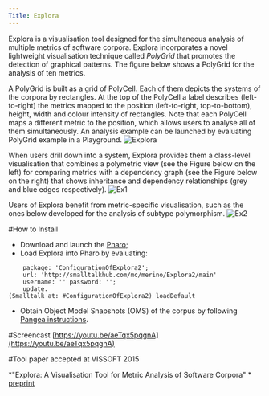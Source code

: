 ```yaml
---
Title: Explora
---
```


Explora is a visualisation tool designed for the simultaneous analysis of multiple metrics of software corpora. Explora incorporates a novel lightweight visualisation technique called *PolyGrid* that promotes the detection of graphical patterns. The figure below shows a PolyGrid for the analysis of ten metrics. 

A PolyGrid is built as a grid of PolyCell. Each of them depicts the systems of the corpora by rectangles. At the top of the PolyCell a label describes (left-to-right) the metrics mapped to the position (left-to-right, top-to-bottom), height, width and colour intensity of rectangles. Note that each PolyCell maps a different metric to the position, which allows users to analyse all of them simultaneously. An analysis example can be launched by evaluating PolyGrid example in a Playground.
![Explora](%assets_url%/files/a0/vw6pc1bv64x8d0azphmk1y8gdouans/polygrid.png)

When users drill down into a system, Explora provides them a class-level visualisation that combines a polymetric view (see the Figure below on the left) for comparing metrics with a dependency graph (see the Figure below on the right) that shows inheritance and dependency relationships (grey and blue edges respectively).
![Ex1](%assets_url%/files/20/1av3odhufvxwr1hdqslumci6kielwl/graph.png)

Users of Explora benefit from metric-specific visualisation, such as the ones below developed for the analysis of subtype polymorphism.
![Ex2](%assets_url%/files/36/hzsamcwh2dcwf43puzfasyx7o140oc/poly.png)

#How to Install

- Download and launch the [Pharo](http://pharo.org/download);
- Load Explora into Pharo by evaluating:
```Gofer new
	package: 'ConfigurationOfExplora2';
	url: 'http://smalltalkhub.com/mc/merino/Explora2/main' 
	username: '' password: '';
	update.
(Smalltalk at: #ConfigurationOfExplora2) loadDefault
```

- Obtain Object Model Snapshots (OMS) of the corpus by following [Pangea instructions](%base_url%/research/pangea).

#Screencast
[https://youtu.be/aeTqx5pqgnA](https://youtu.be/aeTqx5pqgnA)

#Tool paper accepted at VISSOFT 2015 

*"Explora: A Visualisation Tool for Metric Analysis of Software Corpora" * [preprint](http://scg.unibe.ch/archive/papers/Meri15b.pdf)

